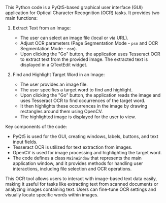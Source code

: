 This Python code is a PyQt5-based graphical user interface (GUI) application for Optical Character Recognition (OCR) tasks. It provides two main functions:

1. Extract Text from an Image:
   - The user can select an image file (local or via URL).
   - Adjust OCR parameters (Page Segmentation Mode - `psm` and OCR Segmentation Mode - `osm`).
   - Upon clicking the "Go" button, the application uses Tesseract OCR to extract text from the provided image. The extracted text is displayed in a QTextEdit widget.

2. Find and Highlight Target Word in an Image:
   - The user provides an image file.
   - The user specifies a target word to find and highlight.
   - Upon clicking the "Go" button, the application reads the image and uses Tesseract OCR to find occurrences of the target word.
   - It then highlights these occurrences in the image by drawing rectangles around them using OpenCV.
   - The highlighted image is displayed for the user to view.

Key components of the code:
- PyQt5 is used for the GUI, creating windows, labels, buttons, and text input fields.
- Tesseract OCR is utilized for text extraction from images.
- OpenCV is used for image processing and highlighting the target word.
- The code defines a class `MainWindow` that represents the main application window, and it provides methods for handling user interactions, including file selection and OCR operations.

This OCR tool allows users to interact with image-based text data easily, making it useful for tasks like extracting text from scanned documents or analyzing images containing text. Users can fine-tune OCR settings and visually locate specific words within images.
